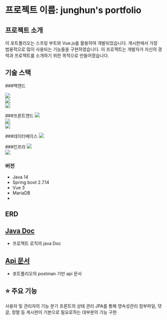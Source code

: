 # 프로젝트 이름: junghun's portfolio

## 프로젝트 소개
이 포트폴리오는 스프링 부트와 Vue.js를 활용하여 개발되었습니다. 
게시판에서 가장 범용적으로 많이 사용되는 기능들을 구현하였습니다.
이 프로젝트는 개발자가 자신의 경력과 프로젝트를 소개하기 위한 목적으로 만들어졌습니다.

## 기술 스택
###백엔드

  <img src="https://img.shields.io/badge/Spring Boot-6DB33F?style=flat-square&logo=Spring Boot&logoColor=white"></br>
<img src="https://img.shields.io/badge/JPA-59666C?style=flat-square&logo=Hibernate&logoColor=white"></br>
<img src="https://img.shields.io/badge/Spring_Security-6DB33F?style=flat-square&logo=Spring-Security&logoColor=white"></br>

###프론트엔드
<img src="https://img.shields.io/badge/Vue.js-35495E?style=flat-square&logo=vue.js&logoColor=4FC08D"></br>
<img src="https://img.shields.io/badge/Pinia-35495E?style=flat-square&logo=vuedotjs&logoColor=4FC08D"></br>
<img src="https://img.shields.io/badge/Bootstrap--Vue-563D7C?style=flat-square&logo=bootstrap-vue&logoColor=white"></br>

###데이터베이스 
<img src="https://img.shields.io/badge/MariaDB-003545?style=flat-square&logo=mariadb&logoColor=white"></br>


###인프라 
<img src="https://img.shields.io/badge/Amazon AWS EC2-232F3E?style=flat-square&logo=amazon-aws&logoColor=white"></br>
<img src="https://img.shields.io/badge/Docker-2496ED?style=flat-square&logo=docker&logoColor=white"></br>



### 버전
- Java 14
- Spring boot 2.7.14
- Vue 3
- MariaDB
- 

## ERD

## <a href=""> Java Doc</a>
- 프로젝트 로직의 java Doc

## <a href="https://documenter.getpostman.com/view/22369547/2sA3BoZWgk"> Api 문서</a>
- 포트폴리오의 postman 기반 api 문서

## ⭐ 주요 기능
사용자 및 관리자의 기능 분기
프론트의 상태 관리
JPA를 통해 영속성관리
첨부파일, 댓글, 정렬 등 게시판이 기본으로 필요로하는 대부분의 기능 구현